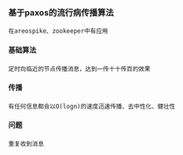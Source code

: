 ### 基于paxos的流行病传播算法

    在areospike、zookeeper中有应用
    
#### 基础算法

    定时向临近的节点传播消息，达到一传十十传百的效果
    
#### 传播

    有任何信息都会以O(logn)的速度迅速传播、去中性化、健壮性
    
#### 问题

    重复收到消息
